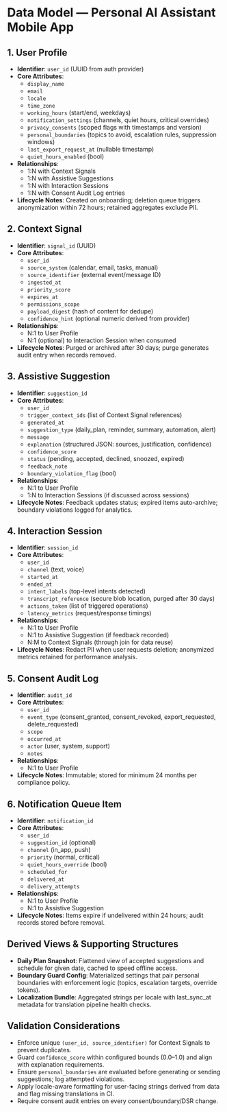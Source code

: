 # Data Model — Personal AI Assistant Mobile App

## 1. User Profile
- **Identifier**: `user_id` (UUID from auth provider)
- **Core Attributes**:
  - `display_name`
  - `email`
  - `locale`
  - `time_zone`
  - `working_hours` (start/end, weekdays)
  - `notification_settings` (channels, quiet hours, critical overrides)
  - `privacy_consents` (scoped flags with timestamps and version)
  - `personal_boundaries` (topics to avoid, escalation rules, suppression windows)
  - `last_export_request_at` (nullable timestamp)
  - `quiet_hours_enabled` (bool)
- **Relationships**:
  - 1:N with Context Signals
  - 1:N with Assistive Suggestions
  - 1:N with Interaction Sessions
  - 1:N with Consent Audit Log entries
- **Lifecycle Notes**: Created on onboarding; deletion queue triggers anonymization within 72 hours; retained aggregates exclude PII.

## 2. Context Signal
- **Identifier**: `signal_id` (UUID)
- **Core Attributes**:
  - `user_id`
  - `source_system` (calendar, email, tasks, manual)
  - `source_identifier` (external event/message ID)
  - `ingested_at`
  - `priority_score`
  - `expires_at`
  - `permissions_scope`
  - `payload_digest` (hash of content for dedupe)
  - `confidence_hint` (optional numeric derived from provider)
- **Relationships**:
  - N:1 to User Profile
  - N:1 (optional) to Interaction Session when consumed
- **Lifecycle Notes**: Purged or archived after 30 days; purge generates audit entry when records removed.

## 3. Assistive Suggestion
- **Identifier**: `suggestion_id`
- **Core Attributes**:
  - `user_id`
  - `trigger_context_ids` (list of Context Signal references)
  - `generated_at`
  - `suggestion_type` (daily_plan, reminder, summary, automation, alert)
  - `message`
  - `explanation` (structured JSON: sources, justification, confidence)
  - `confidence_score`
  - `status` (pending, accepted, declined, snoozed, expired)
  - `feedback_note`
  - `boundary_violation_flag` (bool)
- **Relationships**:
  - N:1 to User Profile
  - 1:N to Interaction Sessions (if discussed across sessions)
- **Lifecycle Notes**: Feedback updates status; expired items auto-archive; boundary violations logged for analytics.

## 4. Interaction Session
- **Identifier**: `session_id`
- **Core Attributes**:
  - `user_id`
  - `channel` (text, voice)
  - `started_at`
  - `ended_at`
  - `intent_labels` (top-level intents detected)
  - `transcript_reference` (secure blob location, purged after 30 days)
  - `actions_taken` (list of triggered operations)
  - `latency_metrics` (request/response timings)
- **Relationships**:
  - N:1 to User Profile
  - N:1 to Assistive Suggestion (if feedback recorded)
  - N:M to Context Signals (through join for data reuse)
- **Lifecycle Notes**: Redact PII when user requests deletion; anonymized metrics retained for performance analysis.

## 5. Consent Audit Log
- **Identifier**: `audit_id`
- **Core Attributes**:
  - `user_id`
  - `event_type` (consent_granted, consent_revoked, export_requested, delete_requested)
  - `scope`
  - `occurred_at`
  - `actor` (user, system, support)
  - `notes`
- **Relationships**:
  - N:1 to User Profile
- **Lifecycle Notes**: Immutable; stored for minimum 24 months per compliance policy.

## 6. Notification Queue Item
- **Identifier**: `notification_id`
- **Core Attributes**:
  - `user_id`
  - `suggestion_id` (optional)
  - `channel` (in_app, push)
  - `priority` (normal, critical)
  - `quiet_hours_override` (bool)
  - `scheduled_for`
  - `delivered_at`
  - `delivery_attempts`
- **Relationships**:
  - N:1 to User Profile
  - N:1 to Assistive Suggestion
- **Lifecycle Notes**: Items expire if undelivered within 24 hours; audit records stored before removal.

## Derived Views & Supporting Structures
- **Daily Plan Snapshot**: Flattened view of accepted suggestions and schedule for given date, cached to speed offline access.
- **Boundary Guard Config**: Materialized settings that pair personal boundaries with enforcement logic (topics, escalation targets, override tokens).
- **Localization Bundle**: Aggregated strings per locale with last_sync_at metadata for translation pipeline health checks.

## Validation Considerations
- Enforce unique `(user_id, source_identifier)` for Context Signals to prevent duplicates.
- Guard `confidence_score` within configured bounds (0.0–1.0) and align with explanation requirements.
- Ensure `personal_boundaries` are evaluated before generating or sending suggestions; log attempted violations.
- Apply locale-aware formatting for user-facing strings derived from data and flag missing translations in CI.
- Require consent audit entries on every consent/boundary/DSR change.

